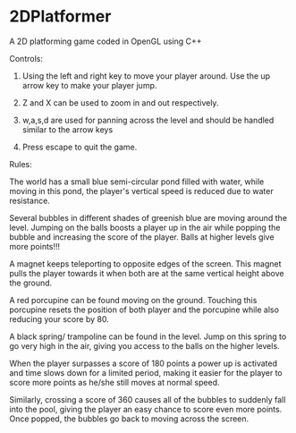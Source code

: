 # 2DPlatformer
A 2D platforming game coded in OpenGL using C++

Controls:

1. Using the left and right key to move your player around. Use the up arrow key to make your player jump.

2. Z and X can be used to zoom in and out respectively.

3. w,a,s,d are used for panning across the level and should be handled similar to the arrow keys

4. Press escape to quit the game.


Rules:

The world has a small blue semi-circular pond filled with water, while moving in this pond, the player's vertical speed is reduced due to water resistance.

Several bubbles in different shades of greenish blue are moving around the level. Jumping on the balls boosts a player up in the air while popping the bubble and increasing the score of the player. Balls at higher levels give more points!!!

A magnet keeps teleporting to opposite edges of the screen. This magnet pulls the player towards it when both are at the same vertical height above the ground.

A red porcupine can be found moving on the ground. Touching this porcupine resets the position of both player and the porcupine while also reducing your score by 80.

A black spring/ trampoline can be found in the level. Jump on this spring to go very high in the air, giving you access to the balls on the higher levels. 


When the player surpasses a score of 180 points a power up is activated and time slows down for a limited period, making it easier for the player to score more points as he/she still moves at normal speed.

Similarly, crossing a score of 360 causes all of the bubbles to suddenly fall into the pool, giving the player an easy chance to score even more points. Once popped, the bubbles go back to moving across the screen.

